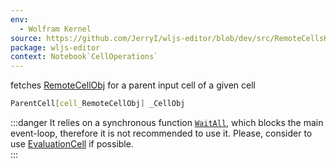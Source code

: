 ```yaml
---
env:
  - Wolfram Kernel
source: https://github.com/JerryI/wljs-editor/blob/dev/src/RemoteCellsKernel.wl
package: wljs-editor
context: Notebook`CellOperations`
---
```

fetches [RemoteCellObj](frontend/Reference/Cells%20and%20Notebook/RemoteCellObj.md) for a parent input cell of a given cell

```mathematica
ParentCell[cell_RemoteCellObj] _CellObj
```

:::danger
It relies on a synchronous function [`WaitAll`](frontend/Reference/Misc/Promise.md#`WaitAll`), which blocks the main event-loop, therefore it is not recommended to use it. Please, consider to use [EvaluationCell](frontend/Reference/Cells%20and%20Notebook/EvaluationCell.md) if possible.  
:::